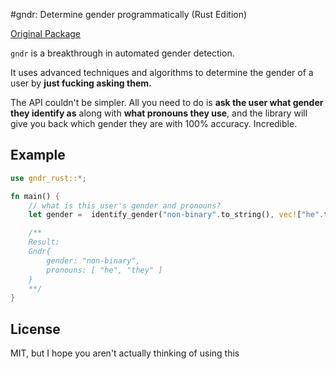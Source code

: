 #gndr: Determine gender programmatically (Rust Edition)

[Original Package](https://github.com/tjhorner/gndr)

`gndr` is a breakthrough in automated gender detection.

It uses advanced techniques and algorithms to determine the gender of a user by **just fucking asking them.**

The API couldn't be simpler. All you need to do is **ask the user what gender they identify as** along with **what pronouns they use**, and the library will give you back which gender they are with 100% accuracy. Incredible.

## Example
```rust
use gndr_rust::*;

fn main() {
    // what is this user's gender and pronouns?
    let gender =  identify_gender("non-binary".to_string(), vec!["he".to_string(), "they".to_string()]);

    /**
    Result:
    Gndr{
        gender: "non-binary",
        pronouns: [ "he", "they" ]
    }
    **/
}
```

## License

MIT, but I hope you aren't actually thinking of using this
